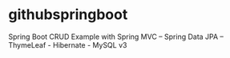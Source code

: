 # githubspringboot
Spring Boot CRUD Example with Spring MVC – Spring Data JPA – ThymeLeaf - Hibernate - MySQL
v3
